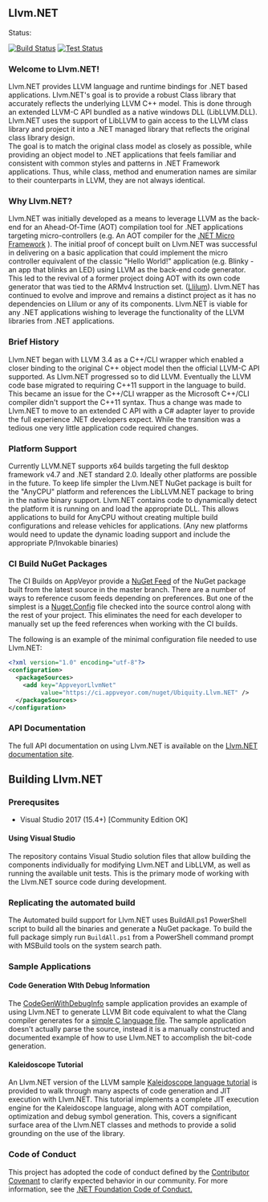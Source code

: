 ## Llvm.NET

Status:  

[![Build Status](https://img.shields.io/appveyor/ci/UbiquityDotNet/Llvm-NET/master.svg?style=flat-square)](https://ci.appveyor.com/project/UbiquityDotNet/llvm-net)
[![Test Status](https://img.shields.io/appveyor/tests/UbiquityDotNet/Llvm-NET/master.svg?style=flat-square)](https://ci.appveyor.com/project/UbiquityDotNet/llvm-net/build/tests)

### Welcome to Llvm.NET!
Llvm.NET provides LLVM language and runtime bindings for .NET based applications. Llvm.NET's goal is to provide
a robust Class library that accurately reflects the underlying LLVM C++ model. This is done through an extended
LLVM-C API bundled as a native windows DLL (LibLLVM.DLL). Llvm.NET uses the support of LibLLVM to gain access
to the LLVM class library and project it into a .NET managed library that reflects the original class library
design.  
The goal is to match the original class model as closely as possible, while providing an object model to .NET
applications that feels familiar and consistent with common styles and patterns in .NET Framework applications.
Thus, while class, method and enumeration names are similar to their counterparts in LLVM, they are not always
identical.

### Why Llvm.NET?
Llvm.NET was initially developed as a means to leverage LLVM as the back-end for an Ahead-Of-Time (AOT) compilation
tool for .NET applications targeting micro-controllers (e.g. An AOT compiler for the [.NET Micro Framework](http://www.netmf.com) ).
The initial proof of concept built on Llvm.NET was successful in delivering on a basic application that could
implement the micro controller equivalent of the classic "Hello World!" application (e.g. Blinky - an app that
blinks an LED) using LLVM as the back-end code generator. This led to the revival of a former project doing AOT
with its own code generator that was tied to the ARMv4 Instruction set. ([Llilum](https://www.github.com/netmf/Llilum)).
Llvm.NET has continued to evolve and improve and remains a distinct project as it has no dependencies on Llilum
or any of its components. Llvm.NET is viable for any .NET applications wishing to leverage the functionality of
the LLVM libraries from .NET applications.

### Brief History
Llvm.NET began with LLVM 3.4 as a C++/CLI wrapper which enabled a closer binding to the original C++ object model
then the official LLVM-C API supported. As Llvm.NET progressed so to did LLVM. Eventually the LLVM code base
migrated to requiring C++11 support in the language to build. This became an issue for the C++/CLI wrapper as the
Microsoft C++/CLI compiler didn't support the C++11 syntax. Thus a change was made to Llvm.NET to move to an extended
C API with a C# adapter layer to provide the full experience .NET developers expect. While the transition was a
tedious one very little application code required changes.

### Platform Support
Currently LLVM.NET supports x64 builds targeting the full desktop framework v4.7 and .NET standard 2.0. Ideally
other platforms are possible in the future. To keep life simpler the Llvm.NET NuGet package is built for the "AnyCPU"
platform and references the LibLLVM.NET package to bring in the native binary support. Llvm.NET contains code to dynamically
detect the platform it is running on and load the appropriate DLL. This allows applications to build for AnyCPU without
creating multiple build configurations and release vehicles for applications. (Any new platforms would need to update the
dynamic loading support and include the appropriate P/Invokable binaries)

### CI Build NuGet Packages
The CI Builds on AppVeyor provide a [NuGet Feed](https://ci.appveyor.com/NuGet/Ubiquity.Llvm.NET
) of the NuGet package built from the latest source in the master branch. There are a number of ways to
reference cusom feeds depending on preferences. But one of the simplest is a [Nuget.Config](https://docs.microsoft.com/en-us/nuget/reference/nuget-config-file)
file checked into the source control along with the rest of your project. This eliminates the need for
each developer to manually set up the feed references when working with the CI builds.

The following is an example of the minimal configuration file needed to use Llvm.NET:

```xml
<?xml version="1.0" encoding="utf-8"?>
<configuration>
  <packageSources>
    <add key="AppveyorLlvmNet"
         value="https://ci.appveyor.com/nuget/Ubiquity.Llvm.NET" />
  </packageSources>
</configuration>
```

### API Documentation
The full API documentation on using Llvm.NET is available on the [Llvm.NET documentation site](https://ubiquitydotnet.github.io/Llvm.NET/).

## Building Llvm.NET
### Prerequsites
* Visual Studio 2017 (15.4+) [Community Edition OK]

#### Using Visual Studio
The repository contains Visual Studio solution files that allow building the components individually for modifying
Llvm.NET and LibLLVM, as well as running the available unit tests. This is the primary mode of working with the
Llvm.NET source code during development.

### Replicating the automated build
The Automated build support for Llvm.NET uses BuildAll.ps1 PowerShell script to build all the binaries and generate a
NuGet package. To build the full package simply run `BuildAll.ps1` from a PowerShell command prompt with MSBuild tools
on the system search path.

### Sample Applications
#### Code Generation WIth Debug Information
The [CodeGenWithDebugInfo](https://github.com/UbiquityDotNET/Llvm.Net/tree/master/Samples/CodeGenWithDebugInfo) sample application provides an example of using Llvm.NET to generate
LLVM Bit code equivalent to what the Clang compiler generates for a [simple C language file](https://github.com/UbiquityDotNET/Llvm.Net/blob/master/Samples/CodeGenWithDebugInfo/Support%20Files/test.c).
The sample application doesn't actually parse the source, instead it is a manually constructed and documented example of how to use Llvm.NET to accomplish the bit-code generation. 

#### Kaleidoscope Tutorial
An Llvm.NET version of the LLVM sample [Kaleidoscope language tutorial](https://ubiquitydotnet.github.io/Llvm.NET/articles/Samples/Kaleidoscope.html) is provided to walk through many aspects of code generation and JIT execution with Llvm.NET. This tutorial implements a complete JIT execution engine for the Kaleidoscope language, along with AOT compilation, optimization and debug symbol generation. This, covers a significant surface area of the Llvm.NET classes and methods to provide a solid grounding on the use of the library.

### Code of Conduct
This project has adopted the code of conduct defined by the [Contributor Covenant](http://contributor-covenant.org/)
to clarify expected behavior in our community. For more information, see the
[.NET Foundation Code of Conduct.](http://www.dotnetfoundation.org/code-of-conduct)

 

